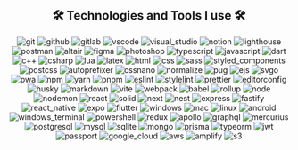 <h2 align="center">🛠️ Technologies and Tools I use 🛠️</h2>

<p align="center">
  <img src="./src/global/assets/icons/git.svg" alt="git" />
  <img src="./src/global/assets/icons/github.svg" alt="github" />
  <img src="./src/global/assets/icons/gitlab.svg" alt="gitlab" />
  <img src="./src/global/assets/icons/vscode.svg" alt="vscode" />
  <img src="./src/global/assets/icons/visual_studio.svg" alt="visual_studio" />
  <img src="./src/global/assets/icons/notion.svg" alt="notion" />
  <img src="./src/global/assets/icons/lighthouse.svg" alt="lighthouse" />
  <img src="./src/global/assets/icons/postman.svg" alt="postman" />
  <img src="./src/global/assets/icons/altair.svg" alt="altair" />
  <img src="./src/global/assets/icons/figma.svg" alt="figma" />
  <img src="./src/global/assets/icons/photoshop.svg" alt="photoshop" />
  <img src="./src/global/assets/icons/typescript.svg" alt="typescript" />
  <img src="./src/global/assets/icons/javascript.svg" alt="javascript" />
  <img src="./src/global/assets/icons/dart.svg" alt="dart" />
  <img src="./src/global/assets/icons/c++.svg" alt="c++" />
  <img src="./src/global/assets/icons/csharp.svg" alt="csharp" />
  <img src="./src/global/assets/icons/lua.svg" alt="lua" />
  <img src="./src/global/assets/icons/latex.svg" alt="latex" />
  <img src="./src/global/assets/icons/html.svg" alt="html" />
  <img src="./src/global/assets/icons/css.svg" alt="css" />
  <img src="./src/global/assets/icons/sass.svg" alt="sass" />
  <img src="./src/global/assets/icons/styled_components.svg" alt="styled_components" />
  <img src="./src/global/assets/icons/postcss.svg" alt="postcss" />
  <img src="./src/global/assets/icons/autoprefixer.svg" alt="autoprefixer" />
  <img src="./src/global/assets/icons/cssnano.svg" alt="cssnano" />
  <img src="./src/global/assets/icons/normalize.svg" alt="normalize" />
  <img src="./src/global/assets/icons/pug.svg" alt="pug" />
  <img src="./src/global/assets/icons/ejs.svg" alt="ejs" />
  <img src="./src/global/assets/icons/svgo.svg" alt="svgo" />
  <img src="./src/global/assets/icons/pwa.svg" alt="pwa" />
  <img src="./src/global/assets/icons/npm.svg" alt="npm" />
  <img src="./src/global/assets/icons/yarn.svg" alt="yarn" />
  <img src="./src/global/assets/icons/pnpm.svg" alt="pnpm" />
  <img src="./src/global/assets/icons/eslint.svg" alt="eslint" />
  <img src="./src/global/assets/icons/stylelint.svg" alt="stylelint" />
  <img src="./src/global/assets/icons/prettier.svg" alt="prettier" />
  <img src="./src/global/assets/icons/editorconfig.svg" alt="editorconfig" />
  <img src="./src/global/assets/icons/husky.svg" alt="husky" />
  <img src="./src/global/assets/icons/markdown.svg" alt="markdown" />
  <img src="./src/global/assets/icons/vite.svg" alt="vite" />
  <img src="./src/global/assets/icons/webpack.svg" alt="webpack" />
  <img src="./src/global/assets/icons/babel.svg" alt="babel" />
  <img src="./src/global/assets/icons/rollup.svg" alt="rollup" />
  <img src="./src/global/assets/icons/node.svg" alt="node" />
  <img src="./src/global/assets/icons/nodemon.svg" alt="nodemon" />
  <img src="./src/global/assets/icons/react.svg" alt="react" />
  <img src="./src/global/assets/icons/solid.svg" alt="solid" />
  <img src="./src/global/assets/icons/next.svg" alt="next" />
  <img src="./src/global/assets/icons/nest.svg" alt="nest" />
  <img src="./src/global/assets/icons/express.svg" alt="express" />
  <img src="./src/global/assets/icons/fastify.svg" alt="fastify" />
  <img src="./src/global/assets/icons/react_native.svg" alt="react_native" />
  <img src="./src/global/assets/icons/expo.svg" alt="expo" />
  <img src="./src/global/assets/icons/flutter.svg" alt="flutter" />
  <img src="./src/global/assets/icons/windows.svg" alt="windows" />
  <img src="./src/global/assets/icons/mac.svg" alt="mac" />
  <img src="./src/global/assets/icons/linux.svg" alt="linux" />
  <img src="./src/global/assets/icons/android.svg" alt="android" />
  <img src="./src/global/assets/icons/windows_terminal.svg" alt="windows_terminal" />
  <img src="./src/global/assets/icons/powershell.svg" alt="powershell" />
  <img src="./src/global/assets/icons/redux.svg" alt="redux" />
  <img src="./src/global/assets/icons/apollo.svg" alt="apollo" />
  <img src="./src/global/assets/icons/graphql.svg" alt="graphql" />
  <img src="./src/global/assets/icons/mercurius.svg" alt="mercurius" />
  <img src="./src/global/assets/icons/postgresql.svg" alt="postgresql" />
  <img src="./src/global/assets/icons/mysql.svg" alt="mysql" />
  <img src="./src/global/assets/icons/sqlite.svg" alt="sqlite" />
  <img src="./src/global/assets/icons/mongo.svg" alt="mongo" />
  <img src="./src/global/assets/icons/prisma.svg" alt="prisma" />
  <img src="./src/global/assets/icons/typeorm.svg" alt="typeorm" />
  <img src="./src/global/assets/icons/jwt.svg" alt="jwt" />
  <img src="./src/global/assets/icons/passport.svg" alt="passport" />
  <img src="./src/global/assets/icons/google_cloud.svg" alt="google_cloud" />
  <img src="./src/global/assets/icons/aws.svg" alt="aws" />
  <img src="./src/global/assets/icons/amplify.svg" alt="amplify" />
  <img src="./src/global/assets/icons/s3.svg" alt="s3" />
</p>